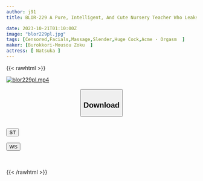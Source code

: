 ```yaml
---
author: j91
title: BLOR-229 A Pure, Intelligent, And Cute Nursery Teacher Who Leaks Motherhood. She's Actually A Serious Masochist... She's Choking, Spanking, And Thrusting With A Big Cock, But She's Happy And Has A Perverted Face.

date: 2023-10-21T01:10:00Z
image: "blor229pl.jpg"
tags: [Censored,Facials,Massage,Slender,Huge Cock,Acme · Orgasm	 ]
maker: [Burokkori-Mousou Zoku  ]
actress: [ Natsuka ]
---
```



{{< rawhtml >}}

<div class="video" data-videoid="eVwZk6G221uYGxJ">
    <a href="javascript:;">
        <img src="https://my.j91.asia/posts/blor229pl/blor229pl.jpg" width="WIDTH" height="HEIGHT" alt="blor229pl.mp4" loading="lazy">
    </a>
</div>

<script type="text/javascript" src="https://j91.asia/asset/on-demand-st.js"></script>

<br>
  <link rel="stylesheet" href="https://j91.asia/asset/bs5.css">
  
  <center>
  <button class="btn btn-primary" type="button" data-bs-toggle="collapse" data-bs-target=".multi-collapse" aria-expanded="false" aria-controls="multiCollapseExample1 multiCollapseExample2"><h2>Download</h2></button></center>
</p>
<div class="row">
  <div class="col">
    <div class="collapse multi-collapse" id="multiCollapseExample1">
      <div class="card card-body">
	      	      <br>
<div class="buttons">  
<a href="https://streamtape.to/v/eVwZk6G221uYGxJ"><button class="btn-hover color-3"><i class="fa fa-download"></i> ST</button></a></div>
    </div>
  </div>
</div>
  <div class="col">
    <div class="collapse multi-collapse" id="multiCollapseExample2">
      <div class="card card-body">
	      <br>
<div class="buttons">
    <a href="https://wolfstream.tv/75nbbi8i6h59"><button class="btn-hover color-9"><i class="fa fa-download"></i> WS</button></a></div>
<br><br>
      </div>
    </div>
  </div>
</div>

{{< /rawhtml >}}